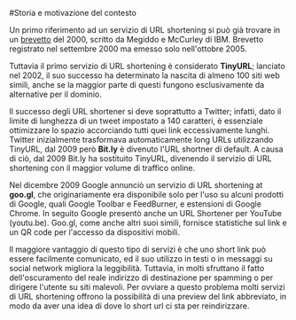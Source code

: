 #Storia e motivazione del contesto

Un primo riferimento ad un servizio di URL shortening si può già trovare in un [brevetto](http://1.usa.gov/1s7Jt7m) del 2000, scritto da Megiddo e McCurley di IBM. Brevetto registrato nel settembre 2000 ma emesso solo nell'ottobre 2005. 

Tuttavia il primo servizio di URL shortening è considerato **TinyURL**; lanciato nel 2002, il suo successo ha determinato la nascita di almeno 100 siti web simili, anche se la maggior parte di questi fungono esclusivamente da alternative per il dominio.

Il successo degli URL shortener si deve soprattutto a Twitter; infatti, dato il limite di lunghezza di un tweet 
impostato a 140 caratteri, è essenziale ottimizzare lo spazio accorciando tutti quei link eccessivamente lunghi. 
Twitter inizialmente trasformava automaticamente long URLs utilizzando TinyURL, dal 2009 però **Bit.ly** è divenuto 
l'URL shortner di default.
A causa di ciò, dal 2009 Bit.ly ha sostituito TinyURL, divenendo il servizio di URL shortening con il maggior volume
di traffico online. 

Nel dicembre 2009 Google annunciò un servizio di URL shortening at **goo.gl**, che originariamente era disponibile solo 
per l'uso su alcuni prodotti di Google, quali Google Toolbar e FeedBurner, e estensioni di Google Chrome. 
In seguito Google presentò anche un URL Shortener per YouTube (youtu.be). Goo.gl, come anche altri suoi simili, 
fornisce statistiche sul link e un QR code per l'accesso da dispositivi mobili. 

Il maggiore vantaggio di questo tipo di servizi è che uno short link può essere facilmente comunicato, ed il suo 
utilizzo in testi o in messaggi su social network migliora la leggibilità. Tuttavia, in molti sfruttano il fatto 
dell'oscuramento del reale indirizzo di destinazione per spamming o per dirigere l'utente su siti malevoli. 
Per ovviare a questo problema molti servizi di URL shortening offrono la possibilità di una preview del link abbreviato, 
in modo da aver una idea di dove lo short url ci sta per reindirizzare. 
